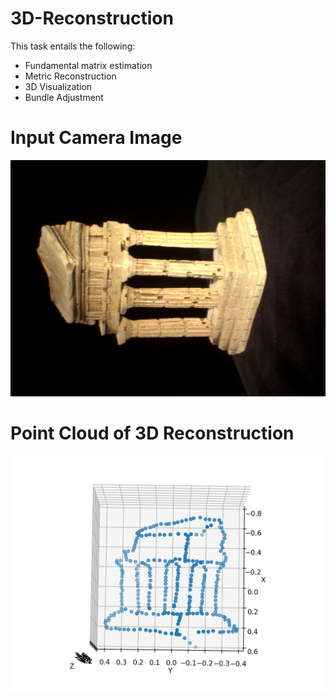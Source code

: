 # 3D-Reconstruction
This task entails the following:
- Fundamental matrix estimation
- Metric Reconstruction
- 3D Visualization
- Bundle Adjustment

# Input Camera Image

![---](im1.png)

# Point Cloud of 3D Reconstruction

![---](4.2_1.2.png)
